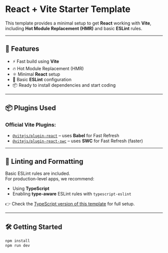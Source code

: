 # React + Vite Starter Template

This template provides a minimal setup to get **React** working with **Vite**, including **Hot Module Replacement (HMR)** and basic **ESLint** rules.

---

## 🚀 Features

- ⚡️ Fast build using **Vite**
- 🔥 Hot Module Replacement (HMR)
- ⚛️ Minimal **React** setup
- 🧹 Basic **ESLint** configuration
- 📦 Ready to install dependencies and start coding

---

## 📦 Plugins Used

### Official Vite Plugins:
- [`@vitejs/plugin-react`](https://www.npmjs.com/package/@vitejs/plugin-react) – uses **Babel** for Fast Refresh
- [`@vitejs/plugin-react-swc`](https://www.npmjs.com/package/@vitejs/plugin-react-swc) – uses **SWC** for Fast Refresh (faster)

---

## 🧪 Linting and Formatting

Basic ESLint rules are included.  
For production-level apps, we recommend:

- Using **TypeScript**
- Enabling **type-aware** ESLint rules with `typescript-eslint`

👉 Check the [TypeScript version of this template](https://github.com/vitejs/vite/tree/main/packages/create-vite/template-react-ts) for full setup.

---

## 🛠️ Getting Started

```bash
npm install
npm run dev
